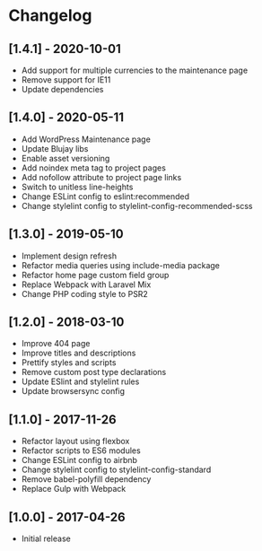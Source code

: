 # Changelog

## [1.4.1] - 2020-10-01

- Add support for multiple currencies to the maintenance page
- Remove support for IE11
- Update dependencies

## [1.4.0] - 2020-05-11

- Add WordPress Maintenance page
- Update Blujay libs
- Enable asset versioning
- Add noindex meta tag to project pages
- Add nofollow attribute to project page links
- Switch to unitless line-heights
- Change ESLint config to eslint:recommended
- Change stylelint config to stylelint-config-recommended-scss

## [1.3.0] - 2019-05-10

- Implement design refresh
- Refactor media queries using include-media package
- Refactor home page custom field group
- Replace Webpack with Laravel Mix
- Change PHP coding style to PSR2

## [1.2.0] - 2018-03-10

- Improve 404 page
- Improve titles and descriptions
- Prettify styles and scripts
- Remove custom post type declarations
- Update ESlint and stylelint rules
- Update browsersync config

## [1.1.0] - 2017-11-26

- Refactor layout using flexbox
- Refactor scripts to ES6 modules
- Change ESLint config to airbnb
- Change stylelint config to stylelint-config-standard
- Remove babel-polyfill dependency
- Replace Gulp with Webpack

## [1.0.0] - 2017-04-26

- Initial release
